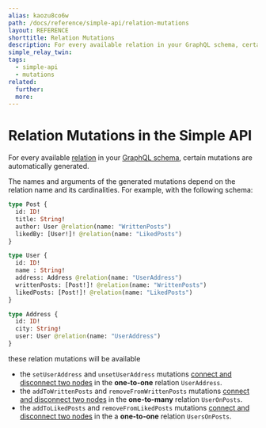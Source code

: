 ```yaml
---
alias: kaozu8co6w
path: /docs/reference/simple-api/relation-mutations
layout: REFERENCE
shorttitle: Relation Mutations
description: For every available relation in your GraphQL schema, certain mutations are automatically generated.
simple_relay_twin:
tags:
  - simple-api
  - mutations
related:
  further:
  more:
---
```


# Relation Mutations in the Simple API

For every available [relation](!alias-goh5uthoc1) in your [GraphQL schema](!alias-ahwoh2fohj), certain mutations are automatically generated.

The names and arguments of the generated mutations depend on the relation name and its cardinalities. For example, with the following schema:

```graphql
type Post {
  id: ID!
  title: String!
  author: User @relation(name: "WrittenPosts")
  likedBy: [User!]! @relation(name: "LikedPosts")
}

type User {
  id: ID!
  name : String!
  address: Address @relation(name: "UserAddress")
  writtenPosts: [Post!]! @relation(name: "WrittenPosts")
  likedPosts: [Post!]! @relation(name: "LikedPosts")
}

type Address {
  id: ID!
  city: String!
  user: User @relation(name: "UserAddress")
}
```

these relation mutations will be available

* the `setUserAddress` and `unsetUserAddress` mutations [connect and disconnect two nodes](!alias-zeich1raej) in the **one-to-one** relation `UserAddress`.
* the `addToWrittenPosts` and `removeFromWrittenPosts` mutations [connect and disconnect two nodes](!alias-ofee7eseiy) in the **one-to-many** relation `UserOnPosts`.
* the `addToLikedPosts` and `removeFromLikedPosts` mutations [connect and disconnect two nodes](!alias-aengu5iavo) in the a **one-to-one** relation `UsersOnPosts`.
